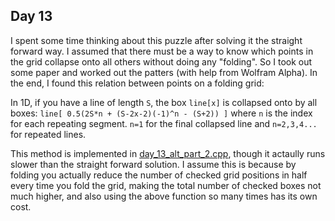 ## Day 13

I spent some time thinking about this puzzle after solving it the straight forward way. I assumed that there must be a way to know which points in the grid collapse onto all others without doing any "folding". So I took out some paper and worked out the patters (with help from Wolfram Alpha). In the end, I found this relation between points on a folding grid:

In 1D, if you have a line of length `S`, the box `line[x]` is collapsed onto by all boxes: `line[ 0.5(2S*n + (S-2x-2)(-1)^n - (S+2)) ]` where `n` is the index for each repeating segment. `n=1` for the final collapsed line and `n=2,3,4...` for repeated lines.

This method is implemented in [day_13_alt_part_2.cpp](day_13_alt_part_2.cpp), though it actaully runs slower than the straight forward solution. I assume this is because by folding you actually reduce the number of checked grid positions in half every time you fold the grid, making the total number of checked boxes not much higher, and also using the above function so many times has its own cost.